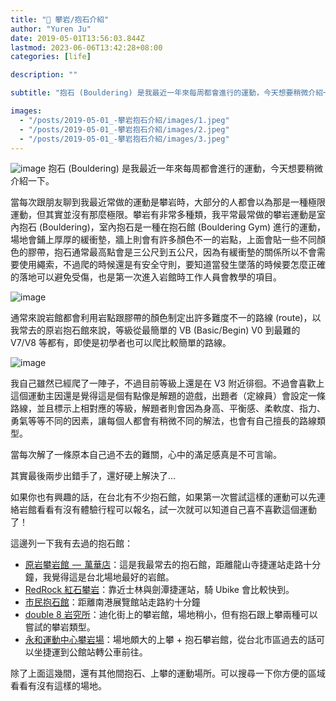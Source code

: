 ```yaml
---
title: "🧗 攀岩/抱石介紹"
author: "Yuren Ju"
date: 2019-05-01T13:56:03.844Z
lastmod: 2023-06-06T13:42:28+08:00
categories: [life]

description: ""

subtitle: "抱石 (Bouldering) 是我最近一年來每周都會進行的運動，今天想要稍微介紹一下。"

images:
  - "/posts/2019-05-01_-攀岩抱石介紹/images/1.jpeg"
  - "/posts/2019-05-01_-攀岩抱石介紹/images/2.jpeg"
  - "/posts/2019-05-01_-攀岩抱石介紹/images/3.jpeg"
---
```


![image](/posts/2019-05-01_-攀岩抱石介紹/images/1.jpeg#layoutTextWidth)
抱石 (Bouldering) 是我最近一年來每周都會進行的運動，今天想要稍微介紹一下。

當每次跟朋友聊到我最近常做的運動是攀岩時，大部分的人都會以為那是一種極限運動，但其實並沒有那麼極限。攀岩有非常多種類，我平常最常做的攀岩運動是室內抱石 (Bouldering)，室內抱石是一種在抱石館 (Bouldering Gym) 進行的運動，場地會鋪上厚厚的緩衝墊，牆上則會有許多顏色不一的岩點，上面會貼一些不同顏色的膠帶，抱石通常最高點會是三公尺到五公尺，因為有緩衝墊的關係所以不會需要使用繩索，不過爬的時候還是有安全守則，要知道當發生墜落的時候要怎麼正確的落地可以避免受傷，也是第一次進入岩館時工作人員會教學的項目。

![image](/posts/2019-05-01_-攀岩抱石介紹/images/2.jpeg#layoutTextWidth)

通常來說岩館都會利用岩點跟膠帶的顏色制定出許多難度不一的路線 (route)，以我常去的原岩抱石館來說，等級從最簡單的 VB (Basic/Begin) V0 到最難的 V7/V8 等都有，即使是初學者也可以爬比較簡單的路線。

![image](/posts/2019-05-01_-攀岩抱石介紹/images/3.jpeg#layoutTextWidth)

我自己雖然已經爬了一陣子，不過目前等級上還是在 V3 附近徘徊。不過會喜歡上這個運動主因還是覺得這是個有點像是解題的遊戲，出題者（定線員）會設定一條路線，並且標示上相對應的等級，解題者則會因為身高、平衡感、柔軟度、指力、勇氣等等不同的因素，讓每個人都會有稍微不同的解法，也會有自己擅長的路線類型。

當每次解了一條原本自己過不去的難關，心中的滿足感真是不可言喻。

其實最後兩步出錯手了，還好硬上解決了…

如果你也有興趣的話，在台北有不少抱石館，如果第一次嘗試這樣的運動可以先連絡岩館看看有沒有體驗行程可以報名，試一次就可以知道自己喜不喜歡這個運動了！

這邊列一下我有去過的抱石館：

- [原岩攀岩館  —  萬華店](https://goo.gl/maps/DsYD4rLMEbjzYA8b9)：這是我最常去的抱石館，距離龍山寺捷運站走路十分鐘，我覺得這是台北場地最好的岩館。
- [RedRock 紅石攀岩](https://goo.gl/maps/87NzmTnJU9PUxHYd7)：靠近士林與劍潭捷運站，騎 Ubike 會比較快到。
- [市民抱石館](https://goo.gl/maps/EVhAm4gdwswPQ8No9)：距離南港展覽館站走路約十分鐘
- [double 8 岩究所](https://goo.gl/maps/3hiLMUFKCCNMCJJh8)：迪化街上的攀岩館，場地稍小，但有抱石跟上攀兩種可以嘗試的攀岩類型。
- [永和運動中心攀岩場](https://goo.gl/maps/3hiLMUFKCCNMCJJh8)：場地頗大的上攀 + 抱石攀岩館，從台北市區過去的話可以坐捷運到公館站轉公車前往。

除了上面這幾間，還有其他間抱石、上攀的運動場所。可以搜尋一下你方便的區域看看有沒有這樣的場地。
